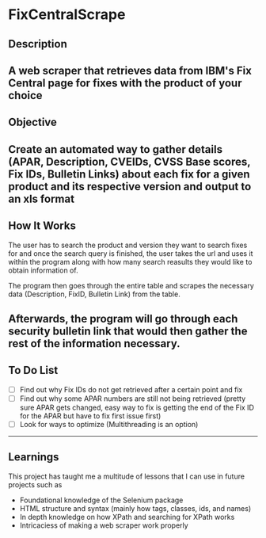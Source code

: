 # FixCentralScrape

## Description
A web scraper that retrieves data from IBM's Fix Central page for fixes with the product of your choice
---
## Objective
Create an automated way to gather details (APAR, Description, CVEIDs, CVSS Base scores, Fix IDs, Bulletin Links) about each fix for a given product and its respective version and output to an xls format
---
## How It Works
The user has to search the product and version they want to search fixes for and once the search query is finished, the user takes the url and uses it within the program along with how many search reasults they would like to obtain information of.

The program then goes through the entire table and scrapes the necessary data (Description, FixID, Bulletin Link) from the table.

Afterwards, the program will go through each security bulletin link that would then gather the rest of the information necessary.
---
## To Do List
-  [ ] Find out why Fix IDs do not get retrieved after a certain point and fix
-  [ ] Find out why some APAR numbers are still not being retrieved (pretty sure APAR gets changed, easy way to fix is getting the end of the Fix ID for the APAR but have to fix first issue first)
-  [ ] Look for ways to optimize (Multithreading is an option)
---
## Learnings
This project has taught me a multitude of lessons that I can use in future projects such as 
- Foundational knowledge of the Selenium package
- HTML structure and syntax (mainly how tags, classes, ids, and names)
- In depth knowledge on how XPath and searching for XPath works
- Intricaciess of making a web scraper work properly
